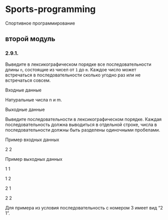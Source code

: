 # Sports-programming
Спортивное программирование
## второй модуль


### 2.9.1. 
Выведите в лексикографическом порядке все последовательности длины `n`, 
состоящие из чисел от `1` до `m`. Каждое число может встречаться в 
последовательности сколько угодно раз или не встречаться совсем.

Входные данные

Натуральные числа n и m.

Выходные данные

Выведите последовательности в лексикографическом порядке. Каждая последовательность должна выводиться в отдельной строке, числа в последовательности должны быть разделены одиночными пробелами.

Пример входных данных

2 2

Пример выходных данных

1 1

1 2

2 1

2 2

 Для примера из условия последовательность с номером 3 имеет вид “2 1”.
